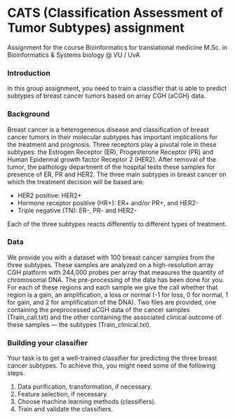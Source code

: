# CATS (Classification Assessment of Tumor Subtypes) assignment
Assignment for the course Bioinformatics for translational medicine
M.Sc. in Bioinformatics & Systems biology @ VU / UvA


### Introduction
In this group assignment, you need to train a classifier that is able to predict subtypes of breast cancer
tumors based on array CGH (aCGH) data.

### Background
Breast cancer is a heterogeneous disease and classification of breast cancer tumors in their molecular
subtypes has important implications for the treatment and prognosis. Three receptors play a pivotal role in
these subtypes: the Estrogen Receptor (ER), Progesterone Receptor (PR) and Human Epidermal growth
factor Receptor 2 (HER2). After removal of the tumor, the pathology department of the hospital tests these
samples for presence of ER, PR and HER2. The three main subtypes in breast cancer on which the
treatment decision will be based are:

- HER2 positive: HER2+
- Hormone receptor positive (HR+): ER+ and/or PR+, and HER2-
- Triple negative (TN): ER-, PR- and HER2-

Each of the three subtypes reacts differently to different types of treatment.

### Data
We provide you with a dataset with 100 breast cancer samples from the three subtypes. These samples
are analyzed on a high-resolution array CGH platform with 244,000 probes per array that measures the
quantity of chromosomal DNA. The pre-processing of the data has been done for you.
For each of these regions and each sample we give the call whether that region is a gain, an amplification,
a loss or normal (-1 for loss, 0 for normal, 1 for gain, and 2 for amplification of the DNA). Two files are
provided, one containing the preprocessed aCGH data of the cancer samples (Train_call.txt) and the other
containing the associated clinical outcome of these samples — the subtypes (Train_clinical.txt).

### Building your classifier
Your task is to get a well-trained classifier for predicting the three breast cancer subtypes.
To achieve this, you might need some of the following steps.
1. Data purification, transformation, if necessary.
2. Feature selection, if necessary.
3. Choose machine learning methods (classifiers).
4. Train and validate the classifiers.